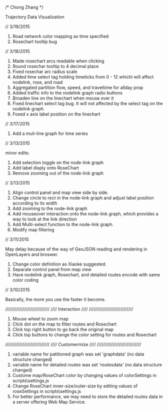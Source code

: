 /*
Chong Zhang
*/

Trajectory Data Visualization

// 3/19/2015

1. Road network color mapping as time specified
2. Rosechart tooltip bug


// 3/18/2015

1. Made rosechart arcs readable when clicking
2. Round rosechar tooltip to 4 decimal place
3. Fixed rosechar arc radius scale
4. Added time select tag holding timeticks from 0 - 12 whichi will affect nodelink, rose, and road
5. Aggregated partition flow, speed, and traveltime for allday prop
6. Added traffic info to the nodelink graph radio buttons
7. Broaden line on the linechart when mouse over it
8. Fixed linechart select tag bug. It will not affected by the select tag on the nodelink graph
9. Foxed x axis label position on the linechart

// 3/17/2015

1. Add a muli-line graph for time series


// 3/13/2015

minor edits:
1. Add selection toggle on the node-link graph
2. Add label disply onto RoseChart
3. Remove zooming out of the node-link graph


// 3/13/2015

1. Align control panel and map view side by side.
2. Change circle to rect in the node-link graph and adjust label position according to its width
3. Add zooming to the node-link graph
4. Add mouseover interaction onto the node-link graph, which provides a way to look at the link direction
5. Add Multi-select function to the node-link graph.
6. Modify map filtering

// 3/11/2015

May delay because of the way of GeoJSON reading and rendering in OpenLayers and broswer.

1. Change color definition as Xiaoke suggested.
2. Separate control panel from map view
3. Have nodelink graph, Rosechart, and detailed routes encode with same color coding 


// 3/10/2015

Basically, the more you use the faster it become.

////////////////////////////
////    Interaction     ////
////////////////////////////

1. Mouse wheel to zoom map
3. Click dot on the map to filter routes and Rosechart
4. Click top right button to go back the original map 
5. Click top buttons to change the color setting for routes and Rosechart
 

////////////////////////////
////    Customermize    ////
////////////////////////////

1. variable name for patitioned graph was set 'graphdata' (no data structure changed)
2. variable name for detailed routes was set 'routesdata' (no data structure changed)
3. Custome map/RoseChart color by changing values of colorSettings in scripts\settings.js
4. Change RoseChart inner-size/outer-size by editing values of roseSettings in scripts\settings.js
5. For better performance, we may need to store the detailed routes data in a server offering Web Map Service.